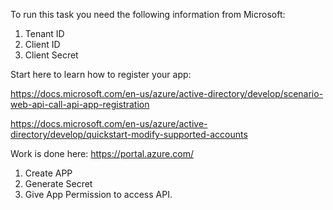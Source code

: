 To run this task you need the following information from Microsoft: 

1. Tenant ID
2. Client ID
3. Client Secret

Start here to learn how to register your app:

https://docs.microsoft.com/en-us/azure/active-directory/develop/scenario-web-api-call-api-app-registration

https://docs.microsoft.com/en-us/azure/active-directory/develop/quickstart-modify-supported-accounts


Work is done here: https://portal.azure.com/

1. Create APP
2. Generate Secret
3. Give App Permission to access API. 
